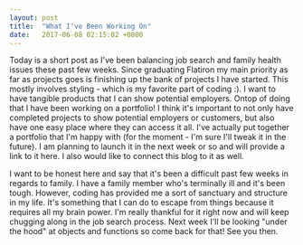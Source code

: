 ```yaml
---
layout: post
title:  "What I've Been Working On"
date:   2017-06-08 02:15:02 +0000
---
```



Today is a short post as I've been balancing job search and family health issues these past few weeks. Since graduating Flatiron my main priority as far as projects goes is finishing up the bank of projects I have started. This mostly involves styling - which is my favorite part of coding :). I want to have tangible products that I can show potential employers. Ontop of doing that I have been working on a portfolio! I think it's important to not only have completed projects to show potential employers or customers, but also have one easy place where they can access it all. I've actually put together a portfolio that I'm happy with (for the moment - I'm sure I'll tweak it in the future). I am planning to launch it in the next week or so and will provide a link to it here. I also would like to connect this blog to it as well. 

I want to be honest here and say that it's been a difficult past few weeks in regards to family. I have a family member who's terminally ill and it's been tough. However, coding has provided me a sort of sanctuary and structure in my life. It's something that I can do to escape from things because it requires all my brain power. I'm really thankful for it right now and will keep chugging along in the job search process. Next week I'll be looking "under the hood" at objects and functions so come back for that! See you then.
